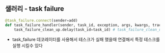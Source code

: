 ## 샐러리 - task failure
```python
@task_failure.connect(sender=add)
def task_failure_handler(sender, task_id, exception, args, kwargs, traceback, einfo, **kwargs, **kwargs_extra):
    task_failure_clean_up.delay(task_id=task_id) # task_failure_clean_up 있는 함수 아님
```
- task_failure 데코레이터를 사용해서 테스크가 실패 했을때 연결해서 특정 테스크를 실행 시킬수 있다 